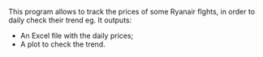 This program allows to track the prices of some Ryanair flghts, in order to daily check their trend eg.
It outputs:
  - An Excel file with the daily prices;
  - A plot to check the trend.
